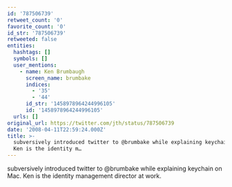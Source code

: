 ```yaml
---
id: '787506739'
retweet_count: '0'
favorite_count: '0'
id_str: '787506739'
retweeted: false
entities:
  hashtags: []
  symbols: []
  user_mentions:
    - name: Ken Brumbaugh
      screen_name: brumbake
      indices:
        - '35'
        - '44'
      id_str: '1458978964244996105'
      id: '1458978964244996105'
  urls: []
original_url: https://twitter.com/jth/status/787506739
date: '2008-04-11T22:59:24.000Z'
title: >-
  subversively introduced twitter to @brumbake while explaining keychain on Mac.
  Ken is the identity m…
---
```


subversively introduced twitter to @brumbake while explaining keychain on Mac. Ken is the identity management director at work.